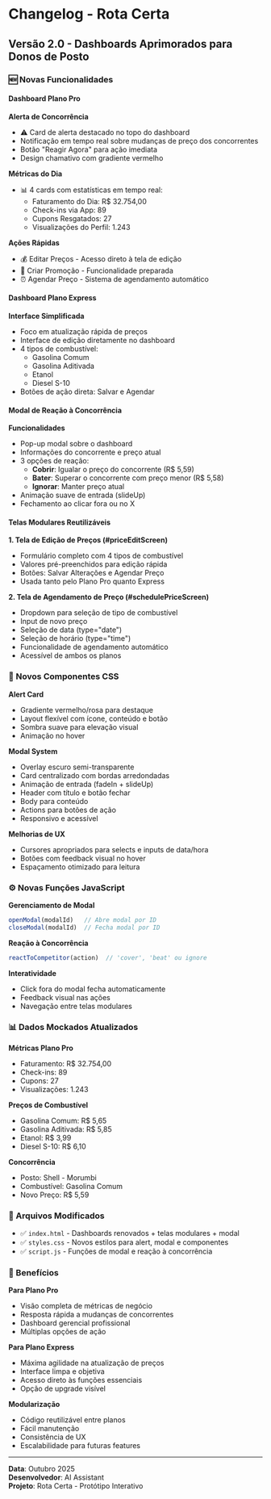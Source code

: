 # Changelog - Rota Certa

## Versão 2.0 - Dashboards Aprimorados para Donos de Posto

### 🆕 Novas Funcionalidades

#### Dashboard Plano Pro

**Alerta de Concorrência**
- ⚠️ Card de alerta destacado no topo do dashboard
- Notificação em tempo real sobre mudanças de preço dos concorrentes
- Botão "Reagir Agora" para ação imediata
- Design chamativo com gradiente vermelho

**Métricas do Dia**
- 📊 4 cards com estatísticas em tempo real:
  - Faturamento do Dia: R$ 32.754,00
  - Check-ins via App: 89
  - Cupons Resgatados: 27
  - Visualizações do Perfil: 1.243

**Ações Rápidas**
- 💰 Editar Preços - Acesso direto à tela de edição
- 🎁 Criar Promoção - Funcionalidade preparada
- ⏰ Agendar Preço - Sistema de agendamento automático

#### Dashboard Plano Express

**Interface Simplificada**
- Foco em atualização rápida de preços
- Interface de edição diretamente no dashboard
- 4 tipos de combustível:
  - Gasolina Comum
  - Gasolina Aditivada
  - Etanol
  - Diesel S-10
- Botões de ação direta: Salvar e Agendar

#### Modal de Reação à Concorrência

**Funcionalidades**
- Pop-up modal sobre o dashboard
- Informações do concorrente e preço atual
- 3 opções de reação:
  - **Cobrir**: Igualar o preço do concorrente (R$ 5,59)
  - **Bater**: Superar o concorrente com preço menor (R$ 5,58)
  - **Ignorar**: Manter preço atual
- Animação suave de entrada (slideUp)
- Fechamento ao clicar fora ou no X

#### Telas Modulares Reutilizáveis

**1. Tela de Edição de Preços (#priceEditScreen)**
- Formulário completo com 4 tipos de combustível
- Valores pré-preenchidos para edição rápida
- Botões: Salvar Alterações e Agendar Preço
- Usada tanto pelo Plano Pro quanto Express

**2. Tela de Agendamento de Preço (#schedulePriceScreen)**
- Dropdown para seleção de tipo de combustível
- Input de novo preço
- Seleção de data (type="date")
- Seleção de horário (type="time")
- Funcionalidade de agendamento automático
- Acessível de ambos os planos

### 🎨 Novos Componentes CSS

**Alert Card**
- Gradiente vermelho/rosa para destaque
- Layout flexível com ícone, conteúdo e botão
- Sombra suave para elevação visual
- Animação no hover

**Modal System**
- Overlay escuro semi-transparente
- Card centralizado com bordas arredondadas
- Animação de entrada (fadeIn + slideUp)
- Header com título e botão fechar
- Body para conteúdo
- Actions para botões de ação
- Responsivo e acessível

**Melhorias de UX**
- Cursores apropriados para selects e inputs de data/hora
- Botões com feedback visual no hover
- Espaçamento otimizado para leitura

### ⚙️ Novas Funções JavaScript

**Gerenciamento de Modal**
```javascript
openModal(modalId)   // Abre modal por ID
closeModal(modalId)  // Fecha modal por ID
```

**Reação à Concorrência**
```javascript
reactToCompetitor(action)  // 'cover', 'beat' ou ignore
```

**Interatividade**
- Click fora do modal fecha automaticamente
- Feedback visual nas ações
- Navegação entre telas modulares

### 📊 Dados Mockados Atualizados

**Métricas Plano Pro**
- Faturamento: R$ 32.754,00
- Check-ins: 89
- Cupons: 27
- Visualizações: 1.243

**Preços de Combustível**
- Gasolina Comum: R$ 5,65
- Gasolina Aditivada: R$ 5,85
- Etanol: R$ 3,99
- Diesel S-10: R$ 6,10

**Concorrência**
- Posto: Shell - Morumbi
- Combustível: Gasolina Comum
- Novo Preço: R$ 5,59

### 📁 Arquivos Modificados

- ✅ `index.html` - Dashboards renovados + telas modulares + modal
- ✅ `styles.css` - Novos estilos para alert, modal e componentes
- ✅ `script.js` - Funções de modal e reação à concorrência

### 🎯 Benefícios

**Para Plano Pro**
- Visão completa de métricas de negócio
- Resposta rápida a mudanças de concorrentes
- Dashboard gerencial profissional
- Múltiplas opções de ação

**Para Plano Express**
- Máxima agilidade na atualização de preços
- Interface limpa e objetiva
- Acesso direto às funções essenciais
- Opção de upgrade visível

**Modularização**
- Código reutilizável entre planos
- Fácil manutenção
- Consistência de UX
- Escalabilidade para futuras features

---

**Data**: Outubro 2025  
**Desenvolvedor**: AI Assistant  
**Projeto**: Rota Certa - Protótipo Interativo

